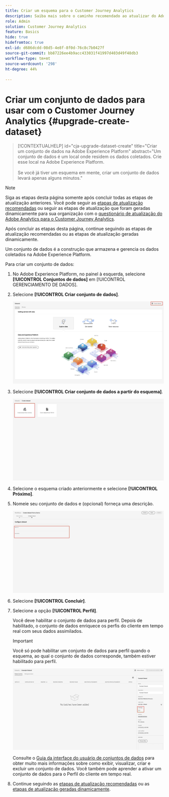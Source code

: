 ```yaml
---
title: Criar um esquema para o Customer Journey Analytics
description: Saiba mais sobre o caminho recomendado ao atualizar do Adobe Analytics para o Customer Journey Analytics
role: Admin
solution: Customer Journey Analytics
feature: Basics
hide: true
hidefromtoc: true
exl-id: d686dcdd-08d5-4e8f-8f0d-76c8c7b0427f
source-git-commit: bb87226ee4b9acc433031f41997d403d49f48db3
workflow-type: tm+mt
source-wordcount: '298'
ht-degree: 44%

---
```


# Criar um conjunto de dados para usar com o Customer Journey Analytics {#upgrade-create-dataset}

<!-- markdownlint-disable MD034 -->

>[!CONTEXTUALHELP]
>id="cja-upgrade-dataset-create"
>title="Criar um conjunto de dados na Adobe Experience Platform"
>abstract="Um conjunto de dados é um local onde residem os dados coletados. Crie esse local na Adobe Experience Platform.<br><br>Se você já tiver um esquema em mente, criar um conjunto de dados levará apenas alguns minutos."

<!-- markdownlint-enable MD034 -->

>[!NOTE]
> 
>Siga as etapas desta página somente após concluir todas as etapas de atualização anteriores. Você pode seguir as [etapas de atualização recomendadas](/help/getting-started/cja-upgrade/cja-upgrade-recommendations.md#recommended-upgrade-steps-for-most-organizations) ou seguir as etapas de atualização que foram geradas dinamicamente para sua organização com o [questionário de atualização do Adobe Analytics para o Customer Journey Analytics](https://gigazelle.github.io/cja-ttv/).
>
>Após concluir as etapas desta página, continue seguindo as etapas de atualização recomendadas ou as etapas de atualização geradas dinamicamente.

<!-- Should we single source this instead of duplicate it? The following steps were copied from: /help/data-ingestion/aepwebsdk.md-->

Um conjunto de dados é a construção que armazena e gerencia os dados coletados na Adobe Experience Platform.

Para criar um conjunto de dados:

1. No Adobe Experience Platform, no painel à esquerda, selecione **[!UICONTROL Conjuntos de dados]** em [!UICONTROL GERENCIAMENTO DE DADOS].

1. Selecione **[!UICONTROL Criar conjunto de dados]**.

   ![Criar conjunto de dados](assets/create-dataset.png)

1. Selecione **[!UICONTROL Criar conjunto de dados a partir do esquema]**.

   ![Criar conjunto de dados a partir do esquema](assets/create-dataset-from-schema.png)

1. Selecione o esquema criado anteriormente e selecione **[!UICONTROL Próximo]**.

1. Nomeie seu conjunto de dados e (opcional) forneça uma descrição.

   ![Nome do conjunto de dados](assets/name-your-datatest.png)

1. Selecione **[!UICONTROL Concluir]**.

1. Selecione a opção **[!UICONTROL Perfil]**.

   Você deve habilitar o conjunto de dados para perfil. Depois de habilitado, o conjunto de dados enriquece os perfis do cliente em tempo real com seus dados assimilados.

   >[!IMPORTANT]
   >
   >    Você só pode habilitar um conjunto de dados para perfil quando o esquema, ao qual o conjunto de dados corresponde, também estiver habilitado para perfil.

   ![Habilitar esquema para perfil](assets/aepwebsdk-dataset-profile.png)

   Consulte o [Guia da interface do usuário de conjuntos de dados](https://experienceleague.adobe.com/docs/experience-platform/catalog/datasets/user-guide.html?lang=pt-BR) para obter muito mais informações sobre como exibir, visualizar, criar e excluir um conjunto de dados. Você também pode aprender a ativar um conjunto de dados para o Perfil do cliente em tempo real.

1. Continue seguindo as [etapas de atualização recomendadas](/help/getting-started/cja-upgrade/cja-upgrade-recommendations.md#recommended-upgrade-steps-for-most-organizations) ou as [etapas de atualização geradas dinamicamente](https://gigazelle.github.io/cja-ttv/).
